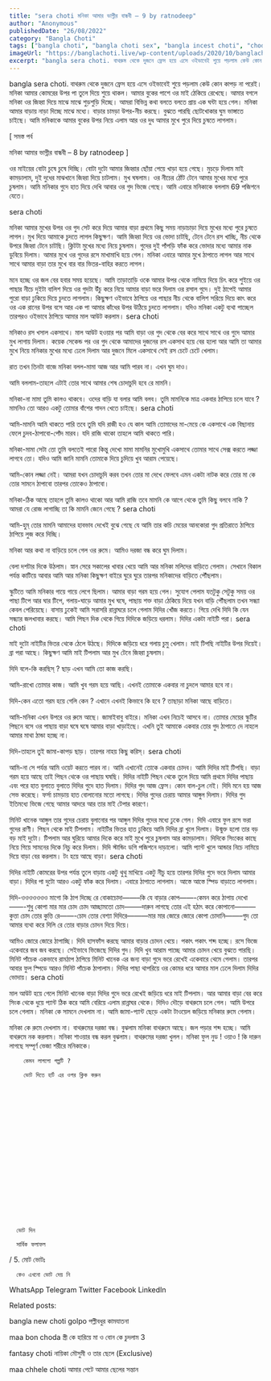 ```yaml
---
title: "sera choti মনিকা আমার ভাগ্নীর বান্ধবী – 9 by ratnodeep"
author: "Anonymous"
publishedDate: "26/08/2022"
category: "Bangla Choti"
tags: ["bangla choti", "bangla choti sex", "bangla incest choti", "chodon choti", "choti"]
imageUrl: "https://banglachoti.live/wp-content/uploads/2020/10/banglachoti-golpo-150x150.jpg"
excerpt: "bangla sera choti. বাথরুম থেকে দুজনে ফ্রেস হয়ে এসে ওইভাবেই শুয়ে পড়লাম কেউ কোন কাপড় না পরেই। মনিকা আমার কোমরের উপর পা তুলে দিয়ে শুয়ে থাকল। আমার বুকের পাশে ওর মাই ঠেকিয়ে রেখেছে। আমার বগলে মনিকা ওর জিহ্ব..."
---
```


bangla sera choti. বাথরুম থেকে দুজনে ফ্রেস হয়ে এসে ওইভাবেই শুয়ে পড়লাম কেউ কোন কাপড় না পরেই। মনিকা আমার কোমরের উপর পা তুলে দিয়ে শুয়ে থাকল। আমার বুকের পাশে ওর মাই ঠেকিয়ে রেখেছে। আমার বগলে মনিকা ওর জিহ্বা দিয়ে মাঝে মাঝে শুড়শুড়ি দিচ্ছে। আমরা বিভিন্ন কথা বলতে বলতে প্রায় এক ঘন্টা হয়ে গেল। মনিকা আমার বাড়ায় নাড়া দিচ্ছে মাঝে মধ্যে। বাড়ার চামড়া উপর-নীচ করছে। বুঝতে পারছি ছোটখোকার ঘুম ভাঙ্গাতে চাইছে। আমি মনিকাকে আমার বুকের উপর নিয়ে এলাম আর ওর দুধ আমার মুখে পুরে দিয়ে চুষতে লাগলাম।


[
সমস্ত পর্ব


মনিকা আমার ভাগ্নীর বান্ধবী – 8 by ratnodeep
]


ওর মাইয়ের বোটা চুষে চুষে দিচ্ছি। বোটা দুটো আমার জিহ্বার ছোঁয়া পেয়ে খাড়া হয়ে গেছে। মুচড়ে দিলাম মাই কামড়ালাম, দুই দুধের মাঝখানে জিহ্বা দিয়ে চাটলাম। মুখ ঘষলাম। ওর নীচের ঠোঁট টেনে আমার মুখের মধ্যে পুরে চুষলাম। আমি মনিকার গুদে হাত দিয়ে দেখি আবার ওর গুদ ভিজে গেছে। আমি এবারে মনিকাকে বললাম 69 পজিশনে যেতে।


sera choti


মনিকা আমার মুখের উপর ওর গুদ সেট করে দিয়ে আমার বাড়া প্রথমে কিছু সময় নাড়াচাড়া দিয়ে মুখের মধ্যে পুরে চুষতে লাগল। মুখ দিয়ে আমাকে চুদতে লাগল কিছুক্ষণ। আমি জিহ্বা দিয়ে ওর ভোদা চাটছি, টেনে টেনে রস খাচ্ছি, নীচ থেকে উপরে জিহ্বা টেনে চাটছি। ক্লিটটা মুখের মধ্যে নিয়ে চুষলাম। গুদের দুই পাঁপড়ি ফাঁক করে ভোদার মধ্যে আমার নাক ডুবিয়ে দিলাম। আমার মুখে ওর গুদের রসে মাখামাখি হয়ে গেল। মনিকা এবারে আমার মুখে ঠাপাতে লাগল আর সাথে সাথে আমার বাড়া তার মুখে বার বার ভিতর-বাহির করতে লাগল।


মনে হচ্ছে ওর জল বের হবার সময় হয়েছে। আমি তাড়াতাড়ি ওকে আমার উপর থেকে নামিয়ে দিয়ে চিৎ করে শুইয়ে ওর পাছার নীচে দুইটা বালিশ দিয়ে ওর গুদটা উঁচু করে নিয়ে আমার বাড়া ভরে দিলাম ওর রসাল গুদে। দুই ঠাপেই আমার পুরো বাড়া ঢুকিয়ে দিয়ে চুদতে লাগলাম। কিছুক্ষণ ওইভাবে ঠাপিয়ে ওর পাছার নীচ থেকে বালিশ সরিয়ে দিয়ে কাৎ করে ওর এক রানের উপর বসে আর এক পা আমার কাঁধের উপর উঠিয়ে চুদতে লাগলাম। যদিও মনিকা একটু ব্যথা পাচ্ছেল তারপরও ওইভাবে ঠাপিয়ে আমার মাল আউট করলাম। sera choti


মনিকাও রস খসাল একসাথে। মাল আউট হওয়ার পর আমি বাড়া ওর গুদ থেকে বের করে সাথে সাথে ওর গুদে আমার মুখ লাগায় দিলাম। কয়েক সেকেন্ড পর ওর গুদ থেকে আমাদের দুজনের রস একসাথ হয়ে বের হলো আর আমি তা আমার মুখে নিয়ে মনিকার মুখের মধ্যে ঢেলে দিলাম আর দুজনে মিলে একসাথে সেই রস চেটে চেটে খেলাম।

রাত তখন তিনটা বাজে মনিকা বলল-মামা আজ আর আমি পারব না। এখন ঘুম দাও।












আমি বললাম-তাহলে এটাই তোর সাথে আমার শেষ চোদাচুদি হবে রে মামনি।

মনিকা-না মামা তুমি কালও থাকবে। ওদের বাড়ি যা বলার আমি বলব। তুমি মামনিকে মাত্র একবার ঠাপিয়ে চলে যাবে ? মামনিও তো আরও একটু তোমার বাঁশের গাদন খেতে চাইছে। sera choti


আমি-মামনি আমি থাকতে পারি তবে তুমি যদি রাজী হও যে কাল আমি তোমাদের মা-মেয়ে কে একসাথে এক বিছানায় ফেলে চুদব-ঠাপাবো-পোঁদ মারব। যদি রাজি থাকো তাহলে আমি থাকতে পারি।

মনিকা-মামা সেটা তো তুমি বলতেই পারো কিন্তু দেখো মামা মামনির মুখোমুখি একসাথে তোমার সাথে সেক্স করতে লজ্জা লাগবে তো। যদিও আমি জানি মামনি তোমাকে দিয়ে চুদিয়ে খুব আরাম পেয়েছে।


আমি-কোন লজ্জা নেই। আমরা যখন চোদাচুদি করব তখন তোর মা দেখে ফেলবে এমন একটা নাটক করে তোর মা কে তোর সামনে ঠাপাবো তারপর তোকেও ঠাপাবো।

মনিকা-ঠিক আছে তাহলে তুমি কালও থাকো আর আমি রাজি তবে মামনি কে আগে থেকে তুমি কিছু বলবে নাকি ? আমরা যে রোজ লাগাচ্ছি তা কি মামনি জেনে গেছে ? sera choti


আমি-হুম্ তোর মামনি আমাদের হাবভাব দেখেই বুঝে গেছে যে আমি তার কচি মেয়ের আনকোরা গুদ প্রতিরাতে ঠাপিয়ে ঠাপিয়ে লুজ করে দিচ্ছি।

মনিকা আর কথা না বাড়িয়ে চলে গেল ওর রুমে। আমিও দরজা বন্ধ করে ঘুম দিলাম।

বেলা দশটার দিকে উঠলাম। স্নান সেরে সকালের খাবার খেয়ে আমি আর মনিকা মলিদের বাড়িতে গেলাম। সেখানে বিকাল পর্যন্ত কাটিয়ে আবার আমি আর মনিকা কিছুক্ষণ বাইরে ঘুরে ঘুরে তারপর মনিকাদের বাড়িতে পৌঁছলাম।


স্কুটিতে আমি মনিকার গায়ে গায়ে লেগে ছিলাম। আমার বাড়া গরম হয়ে গেল। সুযোগ পেলাম যতটুকু সেটুকু সময় ওর পাছা টিপে আর ঘার টিপে, গলায়-ঘাড়ে আমার মুখ ঘষে, পাছায় শক্ত বাড়া ঠেকিয়ে দিয়ে যখন বাড়ি পৌঁছলাম তখন সন্ধ্যা কেবল পেরিয়েছে। বাসায় ঢুকেই আমি সরাসরি রান্নাঘরে চলে গেলাম দিদির খোঁজ করতে। গিয়ে দেখি দিদি কি যেন সন্ধ্যার জলখাবার করছে। আমি পিছন দিক থেকে গিয়ে দিদিকে জড়িয়ে ধরলাম। দিদির একটা নাইটি পরা। sera choti


মাই দুটো নাইটির ভিতর থেকে ঠেলে উঠছে। দিদিকে জড়িয়ে ধরে গলায় চুমু খেলাম। মাই টিপছি নাইটির উপর দিয়েই। ব্রা পরা আছে। কিছুক্ষণ আমি মাই টিপলাম আর মুখ টেনে জিহ্বা চুষলাম।

দিদি বলে-কি করছিস্ ? ছাড় এখন আমি তো কাজ করছি।

আমি-রাখো তোমার কাজ। আমি খুব গরম হয়ে আছি। এখনই তোমাকে একবার না চুদলে আমার হবে না।


দিদি-কেন এতো গরম হয়ে গেলি কেন ? এখানে এখনই কিভাবে কি হবে ? তাছাড়া মনিকা আছে বাড়িতে।

আমি-মনিকা এখন উপরে ওর রুমে আছে। জামাইবাবু বাইরে। মনিকা এখন নিচেই আসবে না। তোমার মেয়ের স্কুটির পিছনে বসে ওর পাছায় বাড়া ঘষে ঘষে আমার বাড়া খাড়াইছে। এখনি তুই আমাকে একবার তোর গুদ ঠাপাতে দে নাহলে আমার মাথা ঠান্ডা হচ্ছে না।

দিদি-তাহলে তুই জামা-কাপড় ছাড়। তারপর নাহয় কিছু করিস্। sera choti


আমি-না সে পর্যন্ত আমি ওয়েট করতে পারব না। আমি এখানেই তোকে একবার চোদব। আমি দিদির মাই টিপছি। বাড়া গরম হয়ে আছে তাই পিছন থেকে ওর পাছায় ঘষছি। দিদির নাইটি পিছন থেকে তুলে দিয়ে আমি প্রথমে দিদির পাছায় এবং পরে হাত বুলাতে বুলাতে দিদির গুদে হাত দিলাম। দিদির গুদ আজ ফ্রেস। কোন বাল-চুল নেই। দিদি মনে হয় আজ সেভ করেছে। ফর্সা চামড়ায় হাত বোলানোর মতো লাগছে। দিদির গুদের চেরায় আমার আঙ্গুল দিলাম। দিদির গুদ ইতিমধ্যে ভিজে গেছে আমার আদরে আর তার মাই টেপার কারণে।


মিনিট খানেক আঙ্গুল তার গুদের চেরায় বুলানোর পর আঙ্গুল দিদির গুদের মধ্যে ঢুকে গেল। দিদি এবারে ফুল রসে ভরা গুদের রাণী। পিছন থেকে মাই টিপলাম। নাইটির ভিতর হাত ঢুকিয়ে আমি দিদির ব্রা খুলে দিলাম। উন্মুক্ত হলো তার বড় বড় মাই দুটো। টিপলাম আর ঘুরিয়ে আমার দিকে করে মাই মুখে পুরে চুষলাম আর কামড়ালাম। দিদিকে সিংকের কাছে নিয়ে গিয়ে সামনের দিকে নিচু করে দিলাম। দিদি স্টান্ডিং ডগি পজিশনে দাড়ালো। আমি প্যান্ট খুলে আন্ডার নিচে নামিয়ে দিয়ে বাড়া বের করলাম। টং হয়ে আছে বাড়া। sera choti


দিদির নাইটি কোমরের উপর পর্যন্ত তুলে বাড়ায় একটু থুথু মাখিয়ে একটু নীচু হয়ে তারপর দিদির গুদে ভরে দিলাম আমার বাড়া। দিদির পা দুটো আরও একটু ফাঁক করে দিলাম। এবারে ঠাপাতে লাগলাম। আস্তে আস্তে স্পিড বাড়াতে লাগলাম।


দিদি-ওওওওওওও মাগো কি ঠাপ দিচ্ছে রে বোকাচোদা——–কি যে বাড়ার কোপ——-কেমন করে ঠাপায় দেখো——-শুধু কোপা মার মার চোদ চোদ আচ্ছামতো চোদ——–দারুন লাগছে তোর এই হঠাৎ করে কোপানো———কুত্তা চোদ তোর কুত্তি রে——-চোদ তোর বেশ্যা দিদিরে———মার মার জোরে জোরে কোপা চোদানি——–গুদ তো আমার ব্যথা করে দিলি রে তোর বাড়ার চোদন দিয়ে দিয়ে।


আমিও জোরে জোরে ঠাপাচ্ছি। দিদি হাসফাঁস করছে আমার বাড়ার চোদন খেয়ে। পকাৎ পকাৎ শব্দ হচ্ছে। রসে ভিজে একেবারে জব জব করছে। সেইভাবে ভিজেছে দিদির গুদ। দিদি খুব আরাম পাচ্ছে আমার চোদন খেয়ে বুঝতে পারছি। মিনিট পাঁচেক একভাবে রামঠাপ ঠাপিয়ে মিনিট খানেক এর জন্য বাড়া গুদে ভরে রেখেই একেবারে থেমে গেলাম। তারপর আবার ফুল স্পিডে আরও মিনিট পাঁচেক ঠাপালাম। দিদির পাছা থাপরিয়ে ওর কোমর ধরে আমার মাল ঢেলে দিলাম দিদির ভোদায়। sera choti


মাল আউট হয়ে গেলে মিনিট খানেক বাড়া দিদির গুদে ভরে রেখেই জড়িয়ে ধরে মাই টিপলাম। আর আমার বাড়া বের করে সিংক থেকে ধুয়ে প্যান্ট ঠিক করে আমি বেরিয়ে এলাম রান্নাঘর থেকে। দিদিও দৌড়ে বাথরুমে চলে গেল। আমি উপরে চলে গেলাম। মনিকা কে সামনে দেখলাম না। আমি জামা-প্যান্ট ছেড়ে একটা টাওয়েল জড়িয়ে মনিকার রুমে গেলাম।


মনিকা কে রুমে দেখলাম না। বাথরুমের দরজা বন্ধ। বুঝলাম মনিকা বাথরুমে আছে। জল পড়ার শব্দ হচ্ছে। আমি বাথরুমে নক করলাম। মনিকা শাওয়ার বন্ধ করল বুঝলাম। বাথরুমের দরজা খুলল। মনিকা ফুল নুড ! ওয়াও ! কি দারুন লাগছে সম্পূর্ণ ভেজা শরীরে মনিকাকে।


 
 
 
        কেমন লাগলো গল্পটি ?      
 
        ভোট দিতে হার্ট এর ওপর ক্লিক করুন      
 
 
 
 
 
 
 
 
 
 
 
 
 
 
 
 
 
 
 
 
 
      ভোট দিন    
 
      সার্বিক ফলাফল 
 / 5. মোট ভোটঃ 
 
 
      কেও এখনো ভোট দেয় নি    
 
 
 
 
WhatsApp
Telegram
Twitter
Facebook
LinkedIn




Related posts:






bangla new choti golpo পল্লীবধুর কামযাতনা




maa bon choda স্ত্রী কে হারিয়ে মা ও বোন কে চুদলাম 3




fantasy choti নায়িকা মৌসুমী ও তার ছেলে (Exclusive)




maa chhele choti আমার পেটে আমার ছেলের সন্তান
